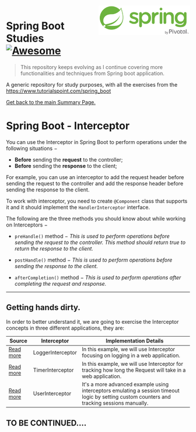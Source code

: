 <img width="250" src="img/spring-by-pivotal.png" align="right" />

# Spring Boot Studies [![Awesome](https://cdn.rawgit.com/sindresorhus/awesome/d7305f38d29fed78fa85652e3a63e154dd8e8829/media/badge.svg)](https://github.com/sindresorhus/awesome)
> This repository keeps evolving as I continue covering more functionalities and techniques from Spring boot application.

A generic repository for study purposes, with all the exercises from the https://www.tutorialspoint.com/spring_boot

[Get back to the main Summary Page.](https://github.com/guilhermeborgesbastos/Spring-Boot-Studies)


# Spring Boot - Interceptor

You can use the Interceptor in Spring Boot to perform operations under the following situations −

* **Before** sending the **request** to the controller;
* **Before** sending the **response** to the client;

For example, you can use an interceptor to add the request header before sending the request to the controller and add the response header before sending the response to the client.

To work with interceptor, you need to create `@Component` class that supports it and it should implement the `HandlerInterceptor` interface.

The following are the three methods you should know about while working on Interceptors −

* `preHandle()` method − *This is used to perform operations before sending the request to the controller. This method should return true to return the response to the client.*

* `postHandle()` method − *This is used to perform operations before sending the response to the client.*

* `afterCompletion()` method − *This is used to perform operations after completing the request and response.*

___


## Getting hands dirty.

In order to better understand it, we are going to exercise the Interceptor concepts in three different applications, they are:

|  Source    | Interceptor    | Implementation Details |
| --------|---------|-------|
| [Read more](http://google.com)   | LoggerInterceptor   |  In this example, we will use Interceptor focusing on logging in a web application.     |
| [Read more](http://google.com)  | TimerInterceptor |  In this example, we will use Interceptor for tracking how long the Request will take in a web application.   |
| [Read more](http://google.com)  | UserInterceptor | It's a more advanced example using interceptors emulating a session timeout logic by setting custom counters and tracking sessions manually.  |

## TO BE CONTINUED....